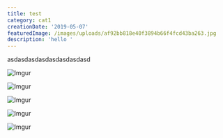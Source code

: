 ```yaml
---
title: test
category: cat1
creationDate: '2019-05-07'
featuredImage: /images/uploads/af92bb818e40f3894b66f4fcd43ba263.jpg
description: 'hello '
---
```

asdasdasdasdasdasdasdasd

![Imgur](https://i.imgur.com/tBUKIU1.jpg "eye1")

![Imgur](https://i.imgur.com/OeBsw5r.jpg "eye2")

![Imgur](https://i.imgur.com/Xb12MUT.jpg "eye 3 ()!")

![Imgur](https://i.imgur.com/HFady7h.jpg "nice eye HHH")

![Imgur](https://i.imgur.com/lLyL8ZD.jpg "final eye")
